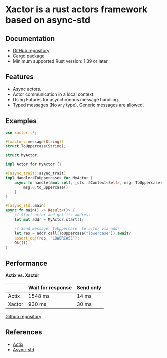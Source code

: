 # Xactor is a rust actors framework based on async-std

## Documentation

* [GitHub repository](https://github.com/sunli829/xactor)
* [Cargo package](https://crates.io/crates/xactor)
* Minimum supported Rust version: 1.39 or later

## Features

* Async actors.
* Actor communication in a local context.
* Using Futures for asynchronous message handling.
* Typed messages (No `Any` type). Generic messages are allowed.

## Examples

```rust
use xactor::*;

#[xactor::message(String)]
struct ToUppercase(String);

struct MyActor;

impl Actor for MyActor {}

#[async_trait::async_trait]
impl Handler<ToUppercase> for MyActor {
    async fn handle(&mut self, _ctx: &Context<Self>, msg: ToUppercase) {
        msg.0.to_uppercase()
    }
}

#[async_std::main]
async fn main() -> Result<()> {
    // Start actor and get its address
    let mut addr = MyActor.start();

    // Send message `ToUppercase` to actor via addr
    let res = addr.call(ToUppercase("lowercase")).await?;
    assert_eq!(res, "LOWERCASE");
    Ok(())
}
```

## Performance

**Actix vs. Xactor**

|        |Wait for response|Send only|
|--------|-----------------|---------|
|Actix   |          1548 ms|    14 ms|
|Xactor  |           930 ms|    30 ms|

[Github repository](https://github.com/sunli829/xactor-benchmarks)

## References

* [Actix](https://github.com/actix/actix)
* [Async-std](https://github.com/async-rs/async-std)
